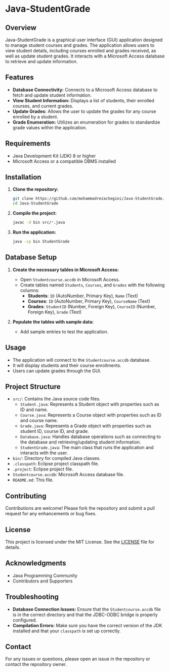 # Java-StudentGrade

## Overview
Java-StudentGrade is a graphical user interface (GUI) application designed to manage student courses and grades. The application allows users to view student details, including courses enrolled and grades received, as well as update student grades. It interacts with a Microsoft Access database to retrieve and update information.

## Features
- **Database Connectivity:** Connects to a Microsoft Access database to fetch and update student information.
- **View Student Information:** Displays a list of students, their enrolled courses, and current grades.
- **Update Grades:** Allows the user to update the grades for any course enrolled by a student.
- **Grade Enumeration:** Utilizes an enumeration for grades to standardize grade values within the application.

## Requirements
- Java Development Kit (JDK) 8 or higher
- Microsoft Access or a compatible DBMS installed

## Installation

1. **Clone the repository:**
    ```sh
    git clone https://github.com/mohammadrezachegini/Java-StudentGrade.git
    cd Java-StudentGrade
    ```

2. **Compile the project:**
    ```sh
    javac -d bin src/*.java
    ```

3. **Run the application:**
    ```sh
    java -cp bin StudentGrade
    ```

## Database Setup

1. **Create the necessary tables in Microsoft Access:**
    - Open `Studentcourse.accdb` in Microsoft Access.
    - Create tables named `Students`, `Courses`, and `Grades` with the following columns:
      - **Students**: `ID` (AutoNumber, Primary Key), `Name` (Text)
      - **Courses**: `ID` (AutoNumber, Primary Key), `CourseName` (Text)
      - **Grades**: `StudentID` (Number, Foreign Key), `CourseID` (Number, Foreign Key), `Grade` (Text)

2. **Populate the tables with sample data:**
    - Add sample entries to test the application.

## Usage
- The application will connect to the `Studentcourse.accdb` database.
- It will display students and their course enrollments.
- Users can update grades through the GUI.

## Project Structure

- `src/`: Contains the Java source code files.
  - `Student.java`: Represents a Student object with properties such as ID and name.
  - `Course.java`: Represents a Course object with properties such as ID and course name.
  - `Grade.java`: Represents a Grade object with properties such as student ID, course ID, and grade.
  - `Database.java`: Handles database operations such as connecting to the database and retrieving/updating student information.
  - `StudentGrade.java`: The main class that runs the application and interacts with the user.
- `bin/`: Directory for compiled Java classes.
- `.classpath`: Eclipse project classpath file.
- `.project`: Eclipse project file.
- `Studentcourse.accdb`: Microsoft Access database file.
- `README.md`: This file.

## Contributing

Contributions are welcome! Please fork the repository and submit a pull request for any enhancements or bug fixes.

## License

This project is licensed under the MIT License. See the [LICENSE](LICENSE) file for details.

## Acknowledgments

- Java Programming Community
- Contributors and Supporters

## Troubleshooting
- **Database Connection Issues:** Ensure that the `Studentcourse.accdb` file is in the correct directory and that the JDBC-ODBC bridge is properly configured.
- **Compilation Errors:** Make sure you have the correct version of the JDK installed and that your `classpath` is set up correctly.

## Contact
For any issues or questions, please open an issue in the repository or contact the repository owner.
